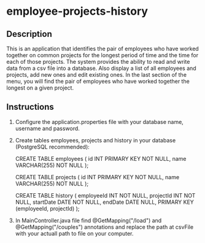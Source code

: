 # employee-projects-history
## Description 

This is an application that identifies the pair of employees who have worked together on 
common projects for the longest period of time and the time for each of those projects.
The system provides the ability to read and write data from a csv file into a database. 
Also display a list of all employees and projects, add new ones and edit existing ones. 
In the last section of the menu, you will find the pair of employees who have worked 
together the longest on a given project.

## Instructions

1. Configure the application.properties file with your database name, username and password.
2. Create tables employees, projects and history in your database (PostgreSQL recommended):
 
    CREATE TABLE employees (
        id INT PRIMARY KEY NOT NULL,
        name VARCHAR(255) NOT NULL
    ); 
    
    CREATE TABLE projects (
        id INT PRIMARY KEY NOT NULL,
        name VARCHAR(255) NOT NULL
    ); 
    
    CREATE TABLE history (
        employeeId INT NOT NULL,
        projectId INT NOT NULL,
        startDate DATE NOT NULL,
        endDate DATE NULL,
        PRIMARY KEY (employeeId, projectId)
    );  

3. In MainController.java file find @GetMapping("/load") and @GetMapping("/couples") annotations
  and replace the path at csvFile with your actuall path to file on your computer.


